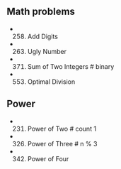 ## Math problems
- 258. Add Digits
- 263. Ugly Number
- 371. Sum of Two Integers           # binary 


- 553. Optimal Division

## Power
- 231. Power of Two       # count 1
- 326. Power of Three     # n % 3
- 342. Power of Four